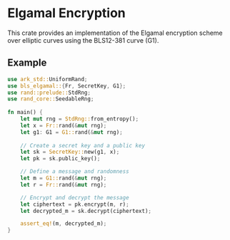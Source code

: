 # Elgamal Encryption

This crate provides an implementation of the Elgamal encryption scheme over elliptic curves using the BLS12-381 curve (G1).

## Example

```rust
use ark_std::UniformRand;
use bls_elgamal::{Fr, SecretKey, G1};
use rand::prelude::StdRng;
use rand_core::SeedableRng;
    
fn main() {
    let mut rng = StdRng::from_entropy();
    let x = Fr::rand(&mut rng);
    let g1: G1 = G1::rand(&mut rng);
    
    // Create a secret key and a public key
    let sk = SecretKey::new(g1, x);
    let pk = sk.public_key();

    // Define a message and randomness
    let m = G1::rand(&mut rng);
    let r = Fr::rand(&mut rng);

    // Encrypt and decrypt the message
    let ciphertext = pk.encrypt(m, r);
    let decrypted_m = sk.decrypt(ciphertext);

    assert_eq!(m, decrypted_m);
}
```